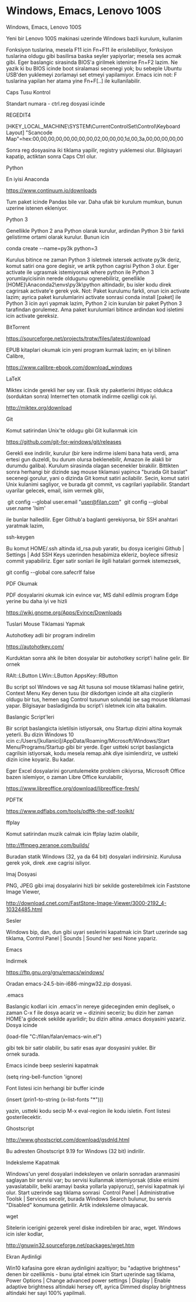 # Windows, Emacs, Lenovo 100S


Windows, Emacs, Lenovo 100S




Yeni bir Lenovo 100S makinasi uzerinde Windows bazli kurulum, kullanim

Fonksiyon tuslarina, mesela F11 icin Fn+F11 ile erisilebiliyor, fonksiyon tuslarina oldugu gibi basilirsa baska seyler yapiyorlar; mesela ses acmak gibi. Eger baslangic sirasinda BIOS'a girilmek istenirse Fn+F2 lazim. Ne yazik ki bu BIOS icinde boot siralamasi secenegi yok; bu sebeple Ubuntu USB'den yuklemeyi zorlamayi set etmeyi yapilamiyor. Emacs icin not: F tuslarina yapilan her atama yine Fn+F[..] ile kullanilabilir.

Caps Tusu Kontrol

Standart numara - ctrl.reg dosyasi icinde

REGEDIT4

[HKEY_LOCAL_MACHINE\SYSTEM\CurrentControlSet\Control\Keyboard Layout]
"Scancode Map"=hex:00,00,00,00,00,00,00,00,02,00,00,00,1d,00,3a,00,00,00,00,00

Sonra reg dosyasina iki tiklama yapilir, registry yuklemesi olur. Bilgisayari kapatip, actiktan sonra Caps Ctrl olur.

Python

En iyisi Anaconda

https://www.continuum.io/downloads

Tum paket icinde Pandas bile var. Daha ufak bir kurulum mumkun, bunun uzerine istenen ekleniyor.

Python 3

Genellikle Python 2 ana Python olarak kurulur, ardindan Python 3 bir farkli gelistirme ortami olarak kurulur. Bunun icin

conda create --name=py3k python=3

Kurulus bitince ne zaman Python 3 isletmek istersek activate py3k deriz, komut satiri ona gore degisir, ve artik python cagrisi Python 3 olur. Eger activate ile ugrasmak istemiyorsak where python ile Python 3 yorumlayicisinin nerede oldugunu ogrenebiliriz, genellikle [HOME]\Anaconda2\envs\py3k\python altindadir, bu isler kodu direk cagrirsak activate'e gerek yok. Not: Paket kurulumu farkli, onun icin activate lazim; ayrica paket kurulumlarini activate sonrasi conda install [paket] ile Python 3 icin ayri yapmak lazim, Python 2 icin kurulan bir paket Python 3 tarafindan gorulemez. Ama paket kurulumlari bitince ardindan kod isletimi icin activate gereksiz.

BitTorrent

https://sourceforge.net/projects/trqtw/files/latest/download

EPUB kitaplari okumak icin yeni program kurmak lazim; en iyi bilinen Calibre,

https://www.calibre-ebook.com/download_windows

LaTeX

Miktex icinde gerekli her sey var. Eksik sty paketlerini ihtiyac oldukca (sorduktan sonra) Internet'ten otomatik indirme ozelligi cok iyi.

http://miktex.org/download

Git

Komut satirindan Unix'te oldugu gibi Git kullanmak icin

https://github.com/git-for-windows/git/releases

Gerekli exe indirilir, kurulur (bir kere indirme islemi bana hata verdi, ama ertesi gun duzeldi, bu durum olursa beklenebilir, Amazon ile alakli bir durumdu galiba). Kurulum sirasinda olagan secenekler birakilir. Bittikten sonra herhangi bir dizinde sag mouse tiklamasi yapinca "burada Git baslat" secenegi gorulur, yani o dizinda Git komut satiri acilabilir. Secin, komut satiri Unix kulanimi sagliyor, ve burada git commit, vs cagrilari yapilabilir. Standart uyarilar gelecek, email, isim vermek gibi,

 git config --global user.email "user@filan.com"
 git config --global user.name 'Isim'

ile bunlar halledilir. Eger Github'a baglanti gerekiyorsa, bir SSH anahtari yaratmak lazim, 

ssh-keygen

Bu komut HOME/.ssh altinda id_rsa.pub yaratir, bu dosya icerigini
Github | Settings | Add SSH Keys uzerinden hesabimiza ekleriz, boylece
sifresiz commit yapabiliriz. Eger satir sonlari ile ilgili hatalari
gormek istemezsek, 

git config --global core.safecrlf false

PDF Okumak

PDF dosyalarini okumak icin evince var, MS dahil edilmis program Edge
yerine bu daha iyi ve hizli

https://wiki.gnome.org/Apps/Evince/Downloads

Tuslari Mouse Tiklamasi Yapmak

Autohotkey adli bir program indirelim

https://autohotkey.com/

Kurduktan sonra ahk ile biten dosyalar bir autohotkey script'i haline gelir. Bir ornek

RAlt::LButton
LWin::LButton
AppsKey::RButton


Bu script sol Windows ve sag Alt tusuna sol mouse tiklamasi haline getirir, Context Menu Key denen tusu (bir dikdortgen icinde alt alta cizgilerin oldugu bir tus, hemen sag Control tusunun solunda) ise sag mouse tiklamasi yapar. Bilgisayar basladiginda bu script'i isletmek icin alta bakalim.

Baslangic Script'leri

Bir script baslangicta isletilsin istiyorsak, onu Startup dizini altina koymak yeterli. Bu dizin Windows 10 icin c:/Users/[kullanici]/AppData/Roaming/Microsoft/Windows/Start Menu/Programs/Startup gibi bir yerde. Eger ustteki script baslangicta cagrilsin istiyorsak, kodu mesela remap.ahk diye isimlendiriz, ve ustteki dizin icine koyariz. Bu kadar.

Eger Excel dosyalarini goruntulemekte problem cikiyorsa, Microsoft Office bazen islemiyor, o zaman Libre Office kurulabilir,

https://www.libreoffice.org/download/libreoffice-fresh/

PDFTK

https://www.pdflabs.com/tools/pdftk-the-pdf-toolkit/

ffplay

Komut satirindan muzik calmak icin ffplay lazim olabilir,

http://ffmpeg.zeranoe.com/builds/

Buradan statik Windows (32, ya da 64 bit) dosyalari indirirsiniz. Kurulusa gerek yok, direk .exe cagrisi isliyor.

Imaj Dosyasi

PNG, JPEG gibi imaj dosyalarini hizli bir sekilde gosterebilmek icin Faststone Image Viewer,

http://download.cnet.com/FastStone-Image-Viewer/3000-2192_4-10324485.html

Sesler

Windows bip, dan, dun gibi uyari seslerini kapatmak icin Start uzerinde sag tiklama, Control Panel | Sounds | Sound her sesi None yapariz.

Emacs

Indirmek

https://ftp.gnu.org/gnu/emacs/windows/

Oradan emacs-24.5-bin-i686-mingw32.zip dosyasi.

.emacs

Baslangic kodlari icin .emacs'in nereye gideceginden emin degilsek, o zaman C-x f ile dosya acariz ve ~ dizinini seceriz; bu dizin her zaman HOME'a gidecek sekilde ayarlidir; bu dizin altina .emacs dosyasini yazariz. Dosya icinde

(load-file "C:/filan/falan/emacs-win.el")

gibi tek bir satir olabilir, bu satir esas ayar dosyasini yukler. Bir ornek surada.

Emacs icinde beep seslerini kapatmak

(setq ring-bell-function 'ignore)

Font listesi icin herhangi bir buffer icinde

(insert (prin1-to-string (x-list-fonts "*")))

yazin, ustteki kodu secip M-x eval-region ile kodu isletin. Font listesi gosterilecektir.

Ghostscript

http://www.ghostscript.com/download/gsdnld.html

Bu adresten Ghostscript 9.19 for Windows (32 bit) indirilir.

Indeksleme Kapatmak

Windows'un yerel dosyalari indeksleyen ve onlarin sonradan aranmasini saglayan bir servisi var; bu servisi kullanmak istemiyorsak (diske erisimi yavaslatabilir, belki aramayi baska yollarla yapiyoruz), servisi kapatmak iyi olur. Start uzerinde sag tiklama sonrasi  Control Panel | Administrative Toolsk | Services secelir, burada Windows Search bulunur, bu servis "Disabled" konumuna getirilir. Artik indeksleme olmayacak.

wget

Sitelerin icerigini gezerek yerel diske indirebilen bir arac, wget. Windows icin isler kodlar,

http://gnuwin32.sourceforge.net/packages/wget.htm

Ekran Aydinligi

Win10 kafasina gore ekran aydinligini azaltiyor; bu "adaptive brightness" denen bir ozellikmis - bunu iptal etmek icin Start uzerinde sag tiklama, Power Options | Change advanced power settings | Display | Enable adaptive brightness altindaki hersey off, ayrica Dimmed display brightness altindaki her sayi 100% yapilmali.






